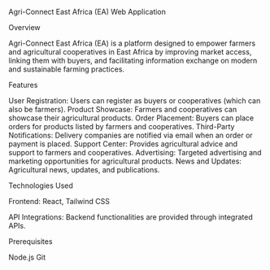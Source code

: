 Agri-Connect East Africa (EA) Web Application

Overview

Agri-Connect East Africa (EA) is a platform designed to empower farmers and agricultural 
cooperatives in East Africa by improving market access, linking them with buyers, and 
facilitating information exchange on modern and sustainable farming practices.

Features

User Registration: Users can register as buyers or cooperatives (which can also be farmers).
Product Showcase: Farmers and cooperatives can showcase their agricultural products.
Order Placement: Buyers can place orders for products listed by farmers and cooperatives.
Third-Party Notifications: Delivery companies are notified via email when an order or payment is placed.
Support Center: Provides agricultural advice and support to farmers and cooperatives.
Advertising: Targeted advertising and marketing opportunities for agricultural products.
News and Updates: Agricultural news, updates, and publications.

Technologies Used

Frontend: React, Tailwind CSS

API Integrations: Backend functionalities are provided through integrated APIs.

Prerequisites

Node.js
Git
